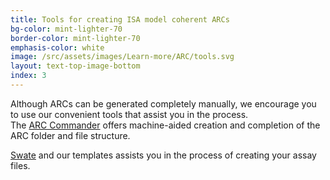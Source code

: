 ```yaml
---
title: Tools for creating ISA model coherent ARCs
bg-color: mint-lighter-70
border-color: mint-lighter-70
emphasis-color: white
image: /src/assets/images/Learn-more/ARC/tools.svg
layout: text-top-image-bottom
index: 3
---
```


Although ARCs can be generated completely manually, we encourage you to use our convenient tools that assist you in the process.  
The [ARC Commander](https://github.com/nfdi4plants/arcCommander "Arc Commander") offers machine-aided creation and completion of the ARC folder and file structure.

[Swate](https://github.com/nfdi4plants/Swate "Swate") and our templates assists you in the process of creating your assay files. 
